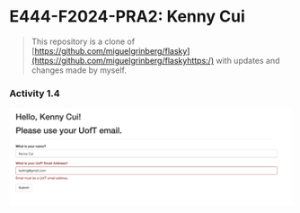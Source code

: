 # E444-F2024-PRA2: Kenny Cui

> This repository is a clone of [https://github.com/miguelgrinberg/flasky](https://github.com/miguelgrinberg/flaskyhttps:/) with updates and changes made by myself.

### Activity 1.4

![](img/activity_1.4.png)
